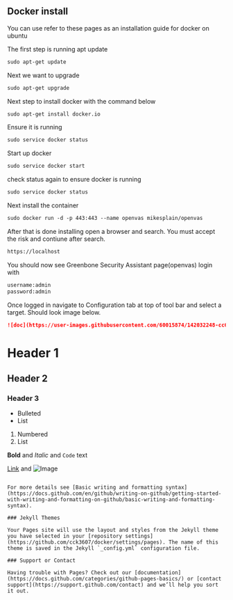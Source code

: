 ## Docker install

You can use refer to these pages as an installation guide for docker on ubuntu

The first step is running apt update
```markdown
sudo apt-get update
```
Next we want to upgrade 
```markdown
sudo apt-get upgrade
```
Next step to install docker with the command below
```markdown
sudo apt-get install docker.io
```
Ensure it is running 
```markdown
sudo service docker status
```
Start up docker
```markdown
sudo service docker start
```
check status again to ensure docker is running 
```markdown
sudo service docker status
```
Next install the container 
```markdown
sudo docker run -d -p 443:443 --name openvas mikesplain/openvas
```
After that is done installing open a browser and search. You must accept the risk and contiune after search.
```markdown
https://localhost
```
You should now see Greenbone Security Assistant page(openvas) login with
```markdown
username:admin
password:admin
```
Once logged in navigate to Configuration tab at top of tool bar and select a target. Should look image below.
```markdown
![doc](https://user-images.githubusercontent.com/60015874/142032248-cc6b4eed-524d-4436-b2f3-01f3b7470b24.jpeg)
```
# Header 1
## Header 2
### Header 3

- Bulleted
- List

1. Numbered
2. List

**Bold** and _Italic_ and `Code` text

[Link](url) and ![Image](src)
```

For more details see [Basic writing and formatting syntax](https://docs.github.com/en/github/writing-on-github/getting-started-with-writing-and-formatting-on-github/basic-writing-and-formatting-syntax).

### Jekyll Themes

Your Pages site will use the layout and styles from the Jekyll theme you have selected in your [repository settings](https://github.com/cck3607/docker/settings/pages). The name of this theme is saved in the Jekyll `_config.yml` configuration file.

### Support or Contact

Having trouble with Pages? Check out our [documentation](https://docs.github.com/categories/github-pages-basics/) or [contact support](https://support.github.com/contact) and we’ll help you sort it out.
